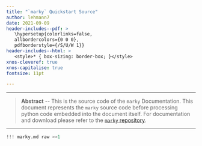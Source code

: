 ```yaml
---
title: "`marky` Quickstart Source"
author: lehmann7
date: 2021-09-09
header-includes--pdf: >
   \hypersetup{colorlinks=false,
   allbordercolors={0 0 0},
   pdfborderstyle={/S/U/W 1}}
header-includes--html: >
   <style>* { box-sizing: border-box; }</style>
xnos-cleveref: true
xnos-capitalise: true
fontsize: 11pt

---
```


---

> **Abstract** -- This is the source code of the `marky` Documentation.
> This document represents the `marky` source code before
> processing python code embedded into the document itself.
> For documentation and download please refer to the
> [`marky` repository](https://github.com/lehmann7/marky).

---

```python
!!! marky.md raw >>1
```
